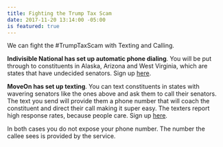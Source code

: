 ```yaml
---
title: Fighting the Trump Tax Scam
date: 2017-11-20 13:14:00 -05:00
is featured: true
---
```


We can fight the #TrumpTaxScam with Texting and Calling.

**Indivisible National has set up automatic phone dialing**. You will be put through to constituents in Alaska, Arizona and West Virginia, which are states that have undecided senators. Sign up [here](https://www.trumptaxscam.org/calls-to-kill-the-tax-scam/).

**MoveOn has set up texting**. You can text constituents in states with wavering senators like the ones above and ask them to call their senators. The text you send will provide them a phone number that will coach the constituent and direct their call making it super easy. The texters report high response rates, because people care. 
Sign up [here](https://act.moveon.org/survey/mo-text-team-schedule/).

In both cases you do not expose your phone number. The number the callee sees is provided by the service.
